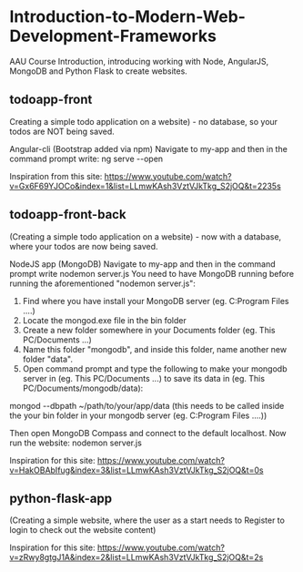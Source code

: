 # Introduction-to-Modern-Web-Development-Frameworks
AAU Course Introduction, introducing working with Node, AngularJS, MongoDB and Python Flask to create websites.

## todoapp-front
Creating a simple todo application on a website) - no database, so your todos are NOT being saved.

Angular-cli (Bootstrap added via npm)
Navigate to my-app and then in the command prompt write: ng serve --open

Inspiration from this site:
https://www.youtube.com/watch?v=Gx6F69YJOCo&index=1&list=LLmwKAsh3VztVJkTkg_S2jOQ&t=2235s

## todoapp-front-back
(Creating a simple todo application on a website) - now with a database, where your todos are now being saved.

NodeJS app (MongoDB)
Navigate to my-app and then in the command prompt write nodemon server.js
You need to have MongoDB running before running the aforementioned "nodemon server.js":
1. Find where you have install your MongoDB server (eg. C:Program Files ....)
2. Locate the mongod.exe file in the bin folder
3. Create a new folder somewhere in your Documents folder (eg. This PC/Documents ...)
4. Name this folder "mongodb", and inside this folder, name another new folder "data".
5. Open command prompt and type the following to make your mongodb server in (eg. This PC/Documents ...) to save its data in (eg. This PC/Documents/mongodb/data): 

mongod --dbpath ~/path/to/your/app/data
(this needs to be called inside the your bin folder in your mongodb server (eg. C:Program Files ....))

Then open MongoDB Compass and connect to the default localhost. Now run the website: nodemon server.js

Inspiration for this site:
https://www.youtube.com/watch?v=HakOBAbIfug&index=3&list=LLmwKAsh3VztVJkTkg_S2jOQ&t=0s

## python-flask-app
(Creating a simple website, where the user as a start needs to Register to login to check out the website content)

Inspiration for this site:
https://www.youtube.com/watch?v=zRwy8gtgJ1A&index=2&list=LLmwKAsh3VztVJkTkg_S2jOQ&t=2s
